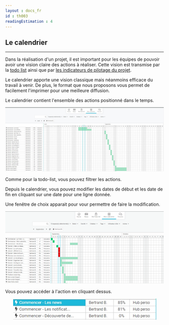 ```yaml
---
layout : docs_fr
id : th003
readingEstimation : 4
---
```


## Le calendrier
---------------

Dans la réalisation d'un projet, il est important pour les équipes de pouvoir avoir une vision claire des actions à réaliser. Cette vision est transmise par la [todo list](http://docs.weelgo.com/fr/commencer/la_todolist/) ainsi que par [les indicateurs de pilotage du projet](http://docs.weelgo.com/fr/tutoriels/indicateur_pilotage/). 

Le calendrier apporte une vision classique mais néanmoins efficace du travail à venir. De plus, le format que nous proposons vous permet de facilement l'imprimer pour une meilleure diffusion. 


Le calendrier contient l'ensemble des actions positionné dans le temps. 

<p align="center">
<img src="monCalendrier.jpg">
</p>

Comme pour la todo-list, vous pouvez filtrer les actions. 

Depuis le calendrier, vous pouvez modifier les dates de début et les date de fin en cliquant sur une date pour une ligne donnée.

Une fenêtre de choix apparait pour vour permettre de faire la modification. 

<p align="center">
<img src="modifierDateCalendrier.gif">
</p>


Vous pouvez accéder à l'action en cliquant dessus. 

<p align="center">
<img src="afficherTrackCalendrier.jpg">
</p>

